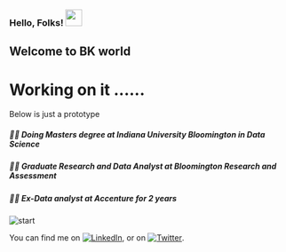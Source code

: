 ### Hello, Folks! <img src="https://raw.githubusercontent.com/MartinHeinz/MartinHeinz/master/wave.gif" width="30px">

## Welcome to BK world

# Working on it ...... 
Below is just a prototype

##### 👨‍🎓 Doing Masters degree at Indiana University Bloomington in Data Science 
##### ✍🏻 Graduate Research and Data Analyst at Bloomington Research and Assessment
##### 👨‍💻 Ex-Data analyst at Accenture for 2 years








![start](https://user-images.githubusercontent.com/85077692/133001416-5c018069-f9af-4a68-8ec5-7ffb0d3129d8.jpg)


<!-- Actual text -->

You can find me on [![LinkedIn][1.2]][1], or on [![Twitter][2.2]][2].

<!-- Icons -->

[2.2]: http://i.imgur.com/wWzX9uB.png (twitter icon without padding)
[1.2]: https://raw.githubusercontent.com/MartinHeinz/MartinHeinz/master/linkedin-3-16.png (LinkedIn icon without padding)

<!-- Links to your social media accounts -->

[2]: https://twitter.com/Martin_Heinz_
[1]: https://www.linkedin.com/in/bharath-kumar-maturi/
